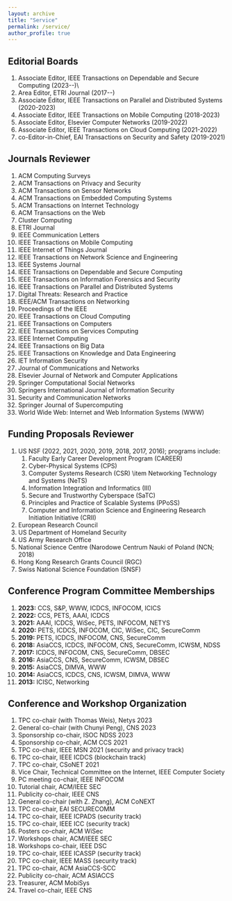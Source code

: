 ```yaml
---
layout: archive
title: "Service"
permalink: /service/
author_profile: true
---
```


Editorial Boards
---
1. Associate Editor, IEEE Transactions on Dependable and Secure Computing (2023--)\
2. Area Editor, ETRI Journal (2017--)
3. Associate Editor, IEEE Transactions on Parallel and Distributed Systems (2020-2023)
4. Associate Editor, IEEE Transactions on Mobile Computing (2018-2023)
5. Associate Editor, Elsevier Computer Networks (2019-2022)
6. Associate Editor, IEEE Transactions on Cloud Computing  (2021-2022)
7. co-Editor-in-Chief, EAI Transactions on Security and Safety (2019-2021)

Journals Reviewer
---
1. ACM Computing Surveys
2. ACM Transactions on Privacy and Security 
3. ACM Transactions on Sensor Networks 
4. ACM Transactions on Embedded Computing Systems 
5. ACM Transactions on Internet Technology 
6. ACM Transactions on the Web 
7. Cluster Computing 
8. ETRI Journal
9. IEEE Communication Letters
10. IEEE Transactions on Mobile Computing 
11. IEEE Internet of Things Journal 
12. IEEE Transactions on Network Science and Engineering 
13. IEEE Systems Journal 
14. IEEE Transactions on Dependable and Secure Computing 
15. IEEE Transactions on Information Forensics and Security 
16. IEEE Transactions on Parallel and Distributed Systems 
17. Digital Threats: Research and Practice 
18. IEEE/ACM Transactions on Networking 
19. Proceedings of the IEEE 
20. IEEE Transactions on Cloud Computing 
21. IEEE Transactions on Computers 
22. IEEE Transactions on Services Computing
23. IEEE Internet Computing 
24. IEEE Transactions on Big Data
25. IEEE Transactions on Knowledge and Data Engineering
26. IET Information Security
27. Journal of Communications and Networks
28. Elsevier Journal of Network and Computer Applications
29. Springer Computational Social Networks
30. Springers International Journal of Information Security
31. Security and Communication Networks
32. Springer Journal of Supercomputing
33. World Wide Web: Internet and Web Information Systems (WWW)  

Funding Proposals Reviewer 
---
1. US NSF (2022, 2021, 2020, 2019, 2018, 2017, 2016); programs include: 
    1. Faculty Early Career Development Program (CAREER)
    2. Cyber-Physical Systems (CPS)
    3. Computer Systems Research (CSR) \item Networking Technology and Systems (NeTS)
    4. Information Integration and Informatics (III)
    5. Secure and Trustworthy Cyberspace (SaTC)
    6. Principles and Practice of Scalable Systems (PPoSS)
    7. Computer and Information Science and Engineering Research Initiation Initiative (CRII) 
2. European Research Council 
3. US Department of Homeland Security
4. US Army Research Office
5. National Science Centre (Narodowe Centrum Nauki of Poland (NCN; 2018) 
6. Hong Kong Research Grants Council (RGC)
7. Swiss National Science Foundation (SNSF)

Conference Program Committee Memberships
---

1. **2023:** CCS, S\&P, WWW, ICDCS, INFOCOM, ICICS
2. **2022:** CCS, PETS, AAAI, ICDCS
3. **2021:** AAAI, ICDCS, WiSec, PETS, INFOCOM, NETYS
4. **2020:** PETS, ICDCS, INFOCOM, CIC, WiSec, CIC, SecureComm
5. **2019:** PETS, ICDCS, INFOCOM, CNS, SecureComm
6. **2018:** AsiaCCS, ICDCS, INFOCOM, CNS, SecureComm, ICWSM, NDSS
7. **2017:** ICDCS, INFOCOM, CNS, SecureComm, DBSEC
8. **2016:** AsiaCCS, CNS, SecureComm, ICWSM, DBSEC
9. **2015:** AsiaCCS, DIMVA, WWW 
10. **2014:** AsiaCCS, ICDCS, CNS, ICWSM, DIMVA, WWW
11. **2013:** ICISC, Networking

Conference and Workshop Organization
---
1. TPC co-chair (with Thomas Weis), Netys 2023
2. General co-chair (with Chunyi Peng), CNS 2023 
3. Sponsorship co-chair, ISOC NDSS 2023
4. Sponsorship co-chair, ACM CCS 2021
5. TPC co-chair, IEEE MSN 2021 (security and privacy track)
6. TPC co-chair, IEEE ICDCS (blockchain track)
7. TPC co-chair, CSoNET 2021
8. Vice Chair, Technical Committee on the Internet, IEEE Computer Society
9. PC meeting co-chair, IEEE INFOCOM
10. Tutorial chair, ACM/IEEE SEC
11. Publicity co-chair, IEEE CNS
12. General co-chair (with Z. Zhang), ACM CoNEXT
13. TPC co-chair, EAI SECURECOMM
14. TPC co-chair, IEEE ICPADS (security track)
15. TPC co-chair, IEEE ICC (security track)
16. Posters co-chair, ACM WiSec
17. Workshops chair, ACM/IEEE SEC
18. Workshops co-chair, IEEE DSC
19. TPC co-chair, IEEE ICASSP (security track)
20. TPC co-chair, IEEE MASS (security track)
21. TPC co-chair, ACM AsiaCCS-SCC
22. Publicity co-chair, ACM ASIACCS
23. Treasurer, ACM MobiSys
24. Travel co-chair, IEEE CNS
